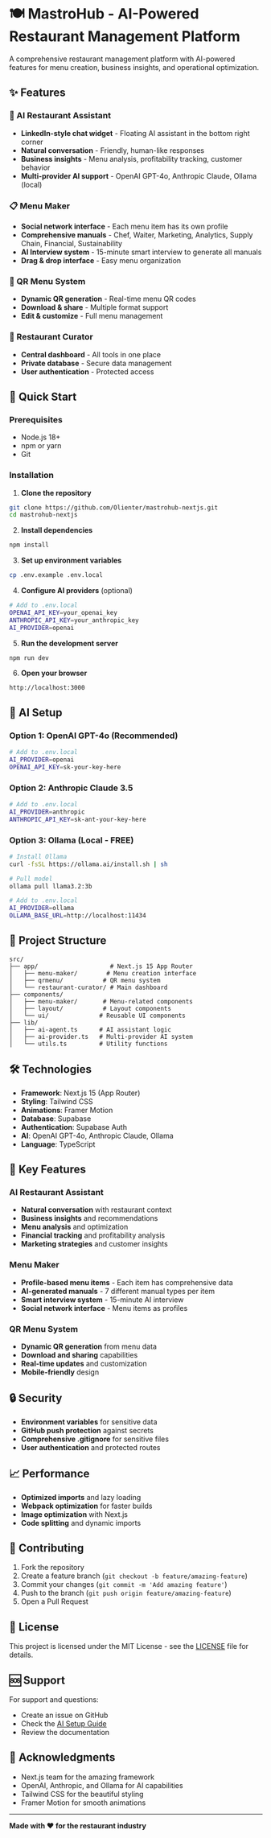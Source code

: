 # 🍽️ MastroHub - AI-Powered Restaurant Management Platform

A comprehensive restaurant management platform with AI-powered features for menu creation, business insights, and operational optimization.

## ✨ Features

### 🤖 AI Restaurant Assistant
- **LinkedIn-style chat widget** - Floating AI assistant in the bottom right corner
- **Natural conversation** - Friendly, human-like responses
- **Business insights** - Menu analysis, profitability tracking, customer behavior
- **Multi-provider AI support** - OpenAI GPT-4o, Anthropic Claude, Ollama (local)

### 📋 Menu Maker
- **Social network interface** - Each menu item has its own profile
- **Comprehensive manuals** - Chef, Waiter, Marketing, Analytics, Supply Chain, Financial, Sustainability
- **AI Interview system** - 15-minute smart interview to generate all manuals
- **Drag & drop interface** - Easy menu organization

### 📱 QR Menu System
- **Dynamic QR generation** - Real-time menu QR codes
- **Download & share** - Multiple format support
- **Edit & customize** - Full menu management

### 🔧 Restaurant Curator
- **Central dashboard** - All tools in one place
- **Private database** - Secure data management
- **User authentication** - Protected access

## 🚀 Quick Start

### Prerequisites
- Node.js 18+ 
- npm or yarn
- Git

### Installation

1. **Clone the repository**
```bash
git clone https://github.com/Olienter/mastrohub-nextjs.git
cd mastrohub-nextjs
```

2. **Install dependencies**
```bash
npm install
```

3. **Set up environment variables**
```bash
cp .env.example .env.local
```

4. **Configure AI providers** (optional)
```bash
# Add to .env.local
OPENAI_API_KEY=your_openai_key
ANTHROPIC_API_KEY=your_anthropic_key
AI_PROVIDER=openai
```

5. **Run the development server**
```bash
npm run dev
```

6. **Open your browser**
```
http://localhost:3000
```

## 🤖 AI Setup

### Option 1: OpenAI GPT-4o (Recommended)
```bash
# Add to .env.local
AI_PROVIDER=openai
OPENAI_API_KEY=sk-your-key-here
```

### Option 2: Anthropic Claude 3.5
```bash
# Add to .env.local
AI_PROVIDER=anthropic
ANTHROPIC_API_KEY=sk-ant-your-key-here
```

### Option 3: Ollama (Local - FREE)
```bash
# Install Ollama
curl -fsSL https://ollama.ai/install.sh | sh

# Pull model
ollama pull llama3.2:3b

# Add to .env.local
AI_PROVIDER=ollama
OLLAMA_BASE_URL=http://localhost:11434
```

## 📁 Project Structure

```
src/
├── app/                    # Next.js 15 App Router
│   ├── menu-maker/        # Menu creation interface
│   ├── qrmenu/           # QR menu system
│   └── restaurant-curator/ # Main dashboard
├── components/
│   ├── menu-maker/       # Menu-related components
│   ├── layout/           # Layout components
│   └── ui/              # Reusable UI components
├── lib/
│   ├── ai-agent.ts      # AI assistant logic
│   ├── ai-provider.ts   # Multi-provider AI system
│   └── utils.ts         # Utility functions
```

## 🛠️ Technologies

- **Framework**: Next.js 15 (App Router)
- **Styling**: Tailwind CSS
- **Animations**: Framer Motion
- **Database**: Supabase
- **Authentication**: Supabase Auth
- **AI**: OpenAI GPT-4o, Anthropic Claude, Ollama
- **Language**: TypeScript

## 🎯 Key Features

### AI Restaurant Assistant
- **Natural conversation** with restaurant context
- **Business insights** and recommendations
- **Menu analysis** and optimization
- **Financial tracking** and profitability analysis
- **Marketing strategies** and customer insights

### Menu Maker
- **Profile-based menu items** - Each item has comprehensive data
- **AI-generated manuals** - 7 different manual types per item
- **Smart interview system** - 15-minute AI interview
- **Social network interface** - Menu items as profiles

### QR Menu System
- **Dynamic QR generation** from menu data
- **Download and sharing** capabilities
- **Real-time updates** and customization
- **Mobile-friendly** design

## 🔒 Security

- **Environment variables** for sensitive data
- **GitHub push protection** against secrets
- **Comprehensive .gitignore** for sensitive files
- **User authentication** and protected routes

## 📈 Performance

- **Optimized imports** and lazy loading
- **Webpack optimization** for faster builds
- **Image optimization** with Next.js
- **Code splitting** and dynamic imports

## 🤝 Contributing

1. Fork the repository
2. Create a feature branch (`git checkout -b feature/amazing-feature`)
3. Commit your changes (`git commit -m 'Add amazing feature'`)
4. Push to the branch (`git push origin feature/amazing-feature`)
5. Open a Pull Request

## 📄 License

This project is licensed under the MIT License - see the [LICENSE](LICENSE) file for details.

## 🆘 Support

For support and questions:
- Create an issue on GitHub
- Check the [AI Setup Guide](README-AI-SETUP.md)
- Review the documentation

## 🎉 Acknowledgments

- Next.js team for the amazing framework
- OpenAI, Anthropic, and Ollama for AI capabilities
- Tailwind CSS for the beautiful styling
- Framer Motion for smooth animations

---

**Made with ❤️ for the restaurant industry**
